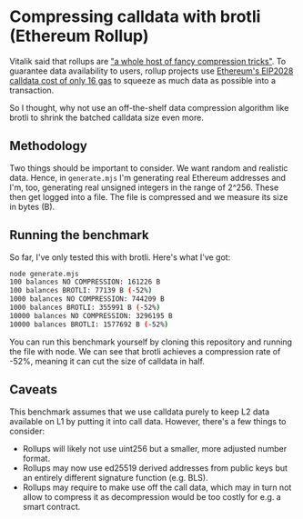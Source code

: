 # Compressing calldata with brotli (Ethereum Rollup)

Vitalik said that rollups are ["a whole host of fancy compression
tricks"](https://vitalik.ca/general/2021/01/05/rollup.html). To guarantee data
availability to users, rollup projects use [Ethereum's EIP2028 calldata cost of
only 16
gas](https://github.com/ethereum/go-ethereum/blob/bbb57fd64b70e3c843b5171d0a4719cf457374fc/params/protocol_params.go#L77)
to squeeze as much data as possible into a transaction.

So I thought, why not use an off-the-shelf data compression algorithm like
brotli to shrink the batched calldata size even more.


## Methodology

Two things should be important to consider. We want random and realistic data.
Hence, in `generate.mjs` I'm generating real Ethereum addresses and I'm, too,
generating real unsigned integers in the range of 2^256. These then get logged
into a file. The file is compressed and we measure its size in bytes (B).

## Running the benchmark

So far, I've only tested this with brotli. Here's what I've got:

```bash
node generate.mjs
100 balances NO COMPRESSION: 161226 B
100 balances BROTLI: 77139 B (-52%)
1000 balances NO COMPRESSION: 744209 B
1000 balances BROTLI: 355991 B (-52%)
10000 balances NO COMPRESSION: 3296195 B
10000 balances BROTLI: 1577692 B (-52%)
```

You can run this benchmark yourself by cloning this repository and running the
file with node. We can see that brotli achieves a compression rate of -52%,
meaning it can cut the size of calldata in half.

## Caveats

This benchmark assumes that we use calldata purely to keep L2 data available
on L1 by putting it into call data. However, there's a few things to consider:

- Rollups will likely not use uint256 but a smaller, more adjusted number
  format.
- Rollups may now use ed25519 derived addresses from public keys but an
  entirely different signature function (e.g. BLS).
- Rollups may require to make use off the call data, which may in turn not
  allow to compress it as decompression would be too costly for e.g. a smart
  contract.
